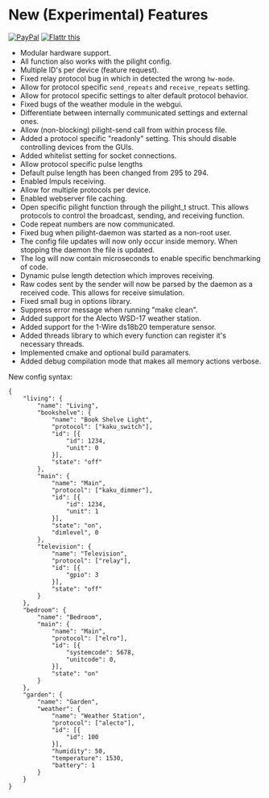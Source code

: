 New (Experimental) Features
=======
<a class="donate" href="https://www.paypal.com/cgi-bin/webscr?cmd=_donations&business=curlymoo1%40gmail%2ecom&lc=US&item_name=curlymoo&no_note=0&currency_code=USD&bn=PP%2dDonationsBF%3abtn_donate_SM%2egif%3aNonHostedGuest" target="_blank">
<img alt="PayPal" title="PayPal" border="0" src="https://www.paypalobjects.com/en_US/i/btn/btn_donate_SM.gif" style="max-width:100%;"></a>
<a href="https://flattr.com/submit/auto?user_id=pilight&url=http%3A%2F%2Fwww.pilight.org" target="_blank"><img src="http://api.flattr.com/button/flattr-badge-large.png" alt="Flattr this" title="Flattr this" border="0"></a>

- Modular hardware support.
- All function also works with the pilight config.
- Multiple ID's per device (feature request).
- Fixed relay protocol bug in which in detected the wrong `hw-mode`.
- Allow for protocol specific `send_repeats` and `receive_repeats` setting.
- Allow for protocol specific settings to alter default protocol behavior.
- Fixed bugs of the weather module in the webgui.
- Differentiate between internally communicated settings and external ones.
- Allow (non-blocking) pilight-send call from within process file.
- Added a protocol specific "readonly" setting. This should disable controlling devices from the GUIs.
- Added whitelist setting for socket connections.
- Allow protocol specific pulse lengths
- Default pulse length has been changed from 295 to 294.
- Enabled Impuls receiving.
- Allow for multiple protocols per device.
- Enabled webserver file caching.
- Open specific pilight function through the pilight_t struct. This allows protocols to control the broadcast, sending, and receiving function.
- Code repeat numbers are now communicated.
- Fixed bug when pilight-daemon was started as a non-root user.
- The config file updates will now only occur inside memory. When stopping the daemon the file is updated.
- The log will now contain microseconds to enable specific benchmarking of code.
- Dynamic pulse length detection which improves receiving.
- Raw codes sent by the sender will now be parsed by the daemon as a received code. This allows for receive simulation.
- Fixed small bug in options library.
- Suppress error message when running "make clean".
- Added support for the Alecto WSD-17 weather station.
- Added support for the 1-Wire ds18b20 temperature sensor.
- Added threads library to which every function can register it's necessary threads.
- Implemented cmake and optional build paramaters.
- Added debug compilation mode that makes all memory actions verbose.

New config syntax:

```
{
	"living": {
		"name": "Living",
		"bookshelve": {
			"name": "Book Shelve Light",
			"protocol": ["kaku_switch"],
			"id": [{
				"id": 1234,
				"unit": 0
			}],
			"state": "off"
		},
		"main": {
			"name": "Main",
			"protocol": ["kaku_dimmer"],
			"id": [{
				"id": 1234,
				"unit": 1
			}],
			"state": "on",
			"dimlevel", 0
		},
		"television": {
			"name": "Television",
			"protocol": ["relay"],
			"id": [{
				"gpio": 3
			}],
			"state": "off"
		} 
	},
	"bedroom": {
		"name": "Bedroom",
		"main": {
			"name": "Main",
			"protocol": ["elro"],
			"id": [{
				"systemcode": 5678,
				"unitcode": 0,
			}],
			"state": "on"
		}
	},
	"garden": {
		"name": "Garden",
		"weather": {
			"name": "Weather Station",
			"protocol": ["alecto"],
			"id": [{
				"id": 100
			}],
			"humidity": 50,
			"temperature": 1530,
			"battery": 1
		}
	}		
}
```
